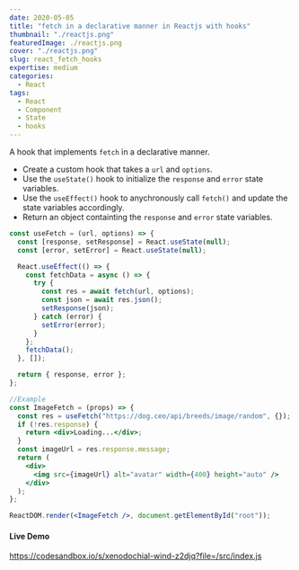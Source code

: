 ```yaml
---
date: 2020-05-05
title: "fetch in a declarative manner in Reactjs with hooks"
thumbnail: "./reactjs.png"
featuredImage: ./reactjs.png
cover: "./reactjs.png"
slug: react_fetch_hooks
expertise: medium
categories:
  - React
tags:
  - React
  - Component
  - State
  - hooks
---
```


A hook that implements `fetch` in a declarative manner.

- Create a custom hook that takes a `url` and `options`.
- Use the `useState()` hook to initialize the `response` and `error` state variables.
- Use the `useEffect()` hook to anychronously call `fetch()` and update the state variables accordingly.
- Return an object containting the `response` and `error` state variables.

```jsx
const useFetch = (url, options) => {
  const [response, setResponse] = React.useState(null);
  const [error, setError] = React.useState(null);

  React.useEffect(() => {
    const fetchData = async () => {
      try {
        const res = await fetch(url, options);
        const json = await res.json();
        setResponse(json);
      } catch (error) {
        setError(error);
      }
    };
    fetchData();
  }, []);

  return { response, error };
};
```

```jsx
//Example
const ImageFetch = (props) => {
  const res = useFetch("https://dog.ceo/api/breeds/image/random", {});
  if (!res.response) {
    return <div>Loading...</div>;
  }
  const imageUrl = res.response.message;
  return (
    <div>
      <img src={imageUrl} alt="avatar" width={400} height="auto" />
    </div>
  );
};

ReactDOM.render(<ImageFetch />, document.getElementById("root"));
```

#### Live Demo

https://codesandbox.io/s/xenodochial-wind-z2djq?file=/src/index.js
